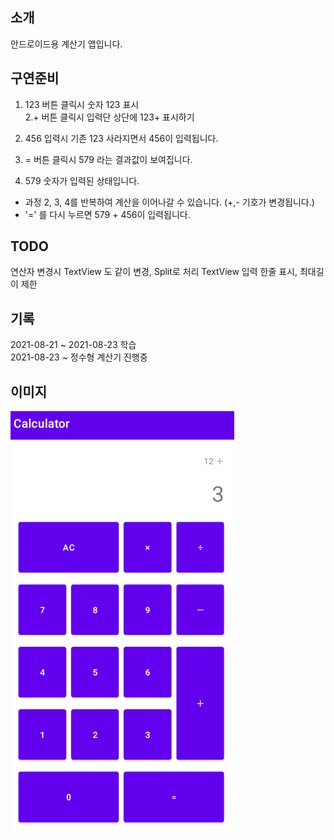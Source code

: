 ## 소개
안드로이드용 계산기 앱입니다.  
  
## 구연준비     
1. 123 버튼 클릭시 숫자 123 표시   
2.+ 버튼 클릭시 입력단 상단에 123+ 표시하기  
3. 456 입력시 기존 123 사라지면서 456이 입력됩니다.   
4. = 버튼 클릭시 579 라는 결과값이 보여집니다.  
  
5. 579 숫자가 입력된 상태입니다.  
- 과정 2, 3, 4를 반복하여 계산을 이어나갈 수 있습니다. (+,- 기호가 변경됩니다.)   
- '=' 를 다시 누르면 579 + 456이 입력됩니다.

## TODO
연산자 변경시 TextView 도 같이 변경, Split로 처리
TextView 입력 한줄 표시, 최대길이 제한
  
## 기록  
2021-08-21 ~ 2021-08-23 학습  
2021-08-23 ~ 정수형 계산기 진행중  


## 이미지
![](https://github.com/hj3437/study-android-calculator/blob/master/captures/main.png?raw=true)
  
